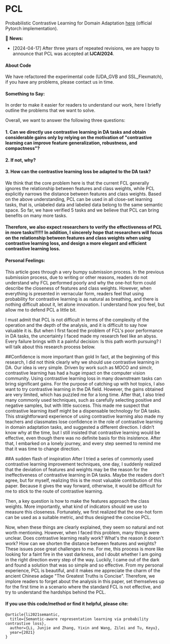 # PCL
Probabilistic Contrastive Learning for Domain Adaptation [here](https://arxiv.org/abs/2111.06021) (official Pytorch implementation). 


:bell: **News:**
* [2024-04-17] After three years of repeated revisions, we are happy to announce that PCL was accepted at **IJCAI2024**.

#### About Code

We have refactored the experimental code (UDA_GVB and SSL_Flexmatch), if you have any problems, please contact us in time.

#### Something to Say:

In order to make it easier for readers to understand our work, here I briefly outline the problems that we want to solve.


Overall, we want to answer the following three questions:

#### 1. Can we directly use contrastive learning in DA tasks and obtain considerable gains only by relying on the motivation of "contrastive learning can improve feature generalization, robustness, and compactness"?

#### 2. If not, why?

#### 3. How can the contrastive learning loss be adapted to the DA task?

We think that the core problem here is that the current FCL generally ignores the relationship between features and class weights, while PCL explicitly narrows the distance between features and class weights. Based on the above understanding, PCL can be used in all close-set learning tasks, that is, unlabeled data and labeled data belong to the same semantic space. So far, we have verified 5 tasks and we believe that PCL can bring benefits on many more tasks.
#### Therefore, we also expect researchers to verify the effectiveness of PCL in more tasks!!!!!! In addition, I sincerely hope that researchers will focus on the relationship between features and class weights when using contrastive learning loss, and design a more elegant and efficient contrastive learning loss.

#### Personal Feelings:
This article goes through a very bumpy submission process. In the previous submission process, due to writing or other reasons, readers do not understand why FCL performed poorly and why the one-hot form could describe the closeness of features and class weights. However, when everything is presented in vernacular form, readers feel that using probability for contrastive learning is as natural as breathing, and there is nothing difficult about it, let alone innovation.
I understand how you feel, but allow me to defend PCL a little bit.

I must admit that PCL is not difficult in terms of the complexity of the operation and the depth of the analysis, and it is difficult to say how valuable it is. But when I first faced the problem of FCL's poor performance in DA tasks, the uncertainty I faced made my research feel like an abyss. Every failure brings with it a painful decision: Is this path worth pursuing?  I will talk about this research process below. 


##Confidence is more important than gold
In fact, at the beginning of this research, I did not think clearly why we should use contrastive learning in DA. Our idea is very simple. Driven by work such as MOCO and simclr, contrastive learning has had a huge impact on the computer vision community. Using contrastive learning loss in many downstream tasks can bring significant gains. For the purpose of catching up with hot topics, I also want to try contrastive learning in the DA field.
However, the gains obtained are very limited, which has puzzled me for a long time. After that, I also tried many commonly used techniques, such as carefully selecting positive and negative samples, but with little success. This made me suspect that contrastive learning itself might be a dispensable technology for DA tasks. This straightforward experience of using contrastive learning also made my teachers and classmates lose confidence in the role of contrastive learning in domain adaptation tasks, and suggested a different direction. I didn’t know why at the time, but I still insisted that contrastive learning would be effective, even though there was no definite basis for this insistence. After that, I embarked on a lonely journey, and every step seemed to remind me that it was time to change direction.


##A sudden flash of inspiration
After I tried a series of commonly used contrastive learning improvement techniques, one day, I suddenly realized that the deviation of features and weights may be the reason for the ineffectiveness of contrastive learning in DA tasks. Maybe the readers don't agree, but for myself, realizing this is the most valuable contribution of this paper. Because it gives the way forward, otherwise, it would be difficult for me to stick to the route of contrastive learning. 

Then, a key question is how to make the features approach the class weights. More importantly, what kind of indicators should we use to measure this closeness. Fortunately, we first realized that the one-hot form can be used as a suitable metric, and thus designed the concise PCL.

Now,  when these things are clearly explained, they seem so natural and not worth mentioning. However, when I faced this problem, many things were unclear. Does contrastive learning really work? What's the reason it doesn't work? How can we shorten the distance between features and weights? These issues pose great challenges to me. For me, this process is more like looking for a faint fire in the vast darkness, and I doubt whether I am going in the right direction every step of the way. Luckily, I came out of the dark and found a solution that was so simple and so effective. From my personal experience, PCL is beautiful, and it makes me appreciate the charm of the ancient Chinese adage "The Greatest Truths is Concise". Therefore, we implore readers to forget about the analysis in this paper, set themselves up for the first time in a scenario where the standard FCL is not effective, and try to understand the hardships behind the PCL.

#### If you use this code/method or find it helpful, please cite:


```
@article{li2021semantic,
  title={Semantic-aware representation learning via probability contrastive loss},
  author={Li, Junjie and Zhang, Yixin and Wang, Zilei and Tu, Keyu},
  year={2021}
}
```


 
